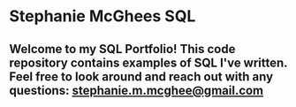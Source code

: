 # Stephanie McGhees SQL

## Welcome to my SQL Portfolio! This code repository contains examples of SQL I've written. Feel free to look around and reach out with any questions:  stephanie.m.mcghee@gmail.com 
